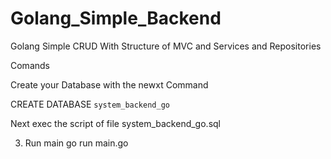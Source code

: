 # Golang_Simple_Backend
Golang Simple CRUD With Structure of MVC and Services and Repositories 


Comands 

Create your Database with the newxt Command

CREATE DATABASE `system_backend_go`

Next exec the script of file system_backend_go.sql


3. Run main
go run main.go
